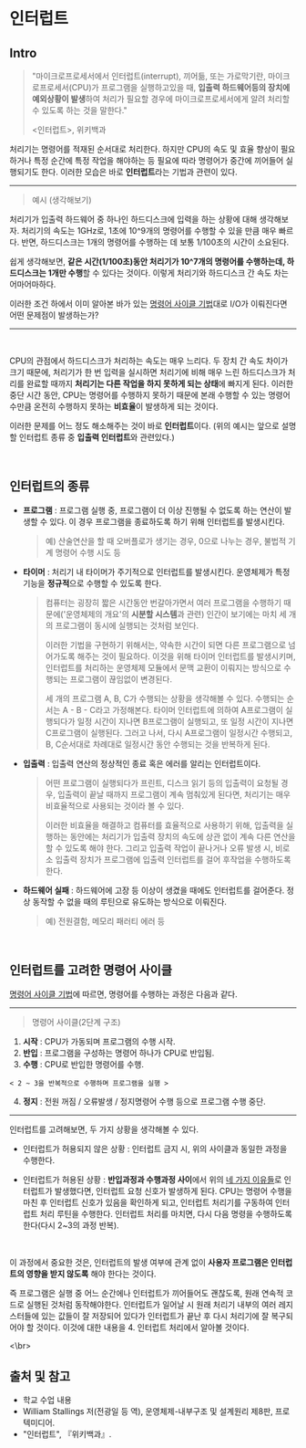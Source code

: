 # 인터럽트 

## Intro

> "마이크로프로세서에서 인터럽트(interrupt), 끼어듦, 또는 가로막기란, 마이크로프로세서(CPU)가 프로그램을 실행하고있을 때, **입출력 하드웨어등의 장치에 예외상황이 발생**하여 처리가 필요할 경우에 마이크로프로세서에게 알려 처리할 수 있도록 하는 것을 말한다." 
> 
> <인터럽트>, 위키백과

처리기는 명령어를 적재된 순서대로 처리한다. 하지만 CPU의 속도 및 효율 향상이 필요하거나 특정 순간에 특정 작업을 해야하는 등 필요에 따라 명령어가 중간에 끼어들어 실행되기도 한다. 이러한 모습은 바로 **인터럽트**라는 기법과 관련이 있다.

*****
> 예시 (생각해보기)
> 
  처리기가 입출력 하드웨어 중 하나인 하드디스크에 입력을 하는 상황에 대해 생각해보자. 처리기의 속도는 1GHz로, 1초에 10^9개의 명령어를 수행할 수 있을 만큼 매우 빠르다. 반면, 하드디스크는 1개의 명령어를 수행하는 데 보통 1/100초의 시간이 소요된다. 
  
  쉽게 생각해보면, **같은 시간(1/100초)동안 처리기가 10^7개의 명령어를 수행하는데, 하드디스크는 1개만 수행**할 수 있다는 것이다. 이렇게 처리기와 하드디스크 간 속도 차는 어마어마하다.
  
  이러한 조건 하에서 이미 알아본 바가 있는 [명령어 사이클 기법](https://github.com/kmkim2689/CS/blob/main/OS/%EB%AA%85%EB%A0%B9%EC%96%B4%20%EC%82%AC%EC%9D%B4%ED%81%B4.md)대로 I/O가 이뤄진다면 어떤 문제점이 발생하는가?
*****

<br/>

   CPU의 관점에서 하드디스크가 처리하는 속도는 매우 느리다. 두 장치 간 속도 차이가 크기 때문에, 처리기가 한 번 입력을 실시하면 처리기에 비해 매우 느린 하드디스크가 처리를 완료할 때까지 **처리기는 다른 작업을 하지 못하게 되는 상태**에 빠지게 된다. 이러한 중단 시간 동안, CPU는 명령어를 수행하지 못하기 때문에 본래 수행할 수 있는 명령어 수만큼 온전히 수행하지 못하는 **비효율**이 발생하게 되는 것이다.
   
   이러한 문제를 어느 정도 해소해주는 것이 바로 **인터럽트**이다. (위의 예시는 앞으로 설명할 인터럽트 종류 중 **입출력 인터럽트**와 관련있다.)
   
<br/>

## 인터럽트의 종류

 * **프로그램** : 프로그램 실행 중, 프로그램이 더 이상 진행될 수 없도록 하는 연산이 발생할 수 있다. 이 경우 프로그램을 종료하도록 하기 위해 인터럽트를 발생시킨다.
 
   > 예) 산술연산을 할 때 오버플로가 생기는 경우, 0으로 나누는 경우, 불법적 기계 명령어 수행 시도 등
   
 * **타이머** : 처리기 내 타이머가 주기적으로 인터럽트를 발생시킨다. 운영체제가 특정 기능을 **정규적**으로 수행할 수 있도록 한다.
 
   > 컴퓨터는 굉장히 짧은 시간동안 번갈아가면서 여러 프로그램을 수행하기 때문에('운영체제의 개요'의 **시분할 시스템**과 관련) 인간이 보기에는 마치 세 개의 프로그램이 동시에 실행되는 것처럼 보인다.
   > 
   > 이러한 기법을 구현하기 위해서는, 약속한 시간이 되면 다른 프로그램으로 넘어가도록 해주는 것이 필요하다. 이것을 위해 타이머 인터럽트를 발생시키며, 인터럽트를 처리하는 운영체제 모듈에서 문맥 교환이 이뤄지는 방식으로 수행되는 프로그램이 끊임없이 변경된다.
   > 
   > 세 개의 프로그램 A, B, C가 수행되는 상황을 생각해볼 수 있다. 수행되는 순서는 A - B - C라고 가정해본다. 타이머 인터럽트에 의하여 A프로그램이 실행되다가 일정 시간이 지나면 B프로그램이 실행되고, 또 일정 시간이 지나면 C프로그램이 실행된다. 그러고 나서, 다시 A프로그램이 일정시간 수행되고, B, C순서대로 차례대로 일정시간 동안 수행되는 것을 반복하게 된다.

 * **입출력** : 입출력 연산의 정상적인 종료 혹은 에러를 알리는 인터럽트이다.
 
   > 어떤 프로그램이 실행되다가 프린트, 디스크 읽기 등의 입출력이 요청될 경우, 입출력이 끝날 때까지 프로그램이 계속 멈춰있게 된다면, 처리기는 매우 비효율적으로 사용되는 것이라 볼 수 있다.
   > 
   > 이러한 비효율을 해결하고 컴퓨터를 효율적으로 사용하기 위해, 입출력을 실행하는 동안에는 처리기가 입출력 장치의 속도에 상관 없이 계속 다른 연산을 할 수 있도록 해야 한다. 그리고 입출력 작업이 끝나거나 오류 발생 시, 비로소 입출력 장치가 프로그램에 입출력 인터럽트를 걸어 후작업을 수행하도록 한다.

 * **하드웨어 실패** : 하드웨어에 고장 등 이상이 생겼을 때에도 인터럽트를 걸어준다. 정상 동작할 수 없을 때의 루틴으로 유도하는 방식으로 이뤄진다.

   > 예) 전원결함, 메모리 패러티 에러 등

<br/>

## 인터럽트를 고려한 명령어 사이클

[명령어 사이클 기법](https://github.com/kmkim2689/CS/blob/main/OS/%EB%AA%85%EB%A0%B9%EC%96%B4%20%EC%82%AC%EC%9D%B4%ED%81%B4.md)에 따르면, 명령어를 수행하는 과정은 다음과 같다.

*****
  > 명령어 사이클(2단계 구조)

  1. **시작** : CPU가 가동되며 프로그램의 수행 시작.
  2. **반입** : 프로그램을 구성하는 명령어 하나가 CPU로 반입됨.
  3. **수행** : CPU로 반입한 명령어를 수행.
  
    < 2 ~ 3을 반복적으로 수행하며 프로그램을 실행 >
  
  4. **정지** : 전원 꺼짐 / 오류발생 / 정지명령어 수행 등으로 프로그램 수행 중단.

*****

인터럽트를 고려해보면, 두 가지 상황을 생각해볼 수 있다.

  * 인터럽트가 허용되지 않은 상황 : 인터럽트 금지 시, 위의 사이클과 동일한 과정을 수행한다.
  
  * 인터럽트가 허용된 상황 : **반입과정과 수행과정 사이**에서 위의 [네 가지 이유들](https://github.com/kmkim2689/CS/blob/main/OS/3.%20%EC%9D%B8%ED%84%B0%EB%9F%BD%ED%8A%B8.md#%EC%9D%B8%ED%84%B0%EB%9F%BD%ED%8A%B8%EC%9D%98-%EC%A2%85%EB%A5%98)로 인터럽트가 발생했다면, 인터럽트 요청 신호가 발생하게 된다. CPU는 명령어 수행을 마친 후 인터럽트 신호가 있음을 확인하게 되고, 인터럽트 처리기를 구동하여 인터럽트 처리 루틴을 수행한다. 인터럽트 처리를 마치면, 다시 다음 명령을 수행하도록 한다(다시 2~3의 과정 반복).
  
<br/>

  이 과정에서 중요한 것은, 인터럽트의 발생 여부에 관계 없이 **사용자 프로그램은 인터럽트의 영향을 받지 않도록** 해야 한다는 것이다. 
  
  즉 프로그램은 실행 중 어느 순간에나 인터럽트가 끼어들어도 괜찮도록, 원래 연속적 코드로 실행된 것처럼 동작해야한다. 인터럽트가 일어날 시 원래 처리기 내부의 여러 레지스터들에 있는 값들이 잘 저장되어 있다가 인터럽트가 끝난 후 다시 처리기에 잘 복구되어야 할 것이다. 이것에 대한 내용을 4. 인터럽트 처리에서 알아볼 것이다.
  
<\br>
  
## 출처 및 참고
* 학교 수업 내용
* William Stallings 저(전광일 등 역), 운영체제-내부구조 및 설계원리 제8판, 프로텍미디어.
* "인터럽트", 『위키백과』.
